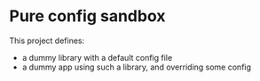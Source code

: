 # Pure config sandbox

This project defines:
- a dummy library with a default config file
- a dummy app using such a library, and overriding some config

